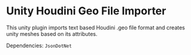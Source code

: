 # Unity Houdini Geo File Importer

This unity plugin imports text based Houdini .geo file format and creates unity meshes based on its attributes.

Dependencies: `JsonDotNet`
